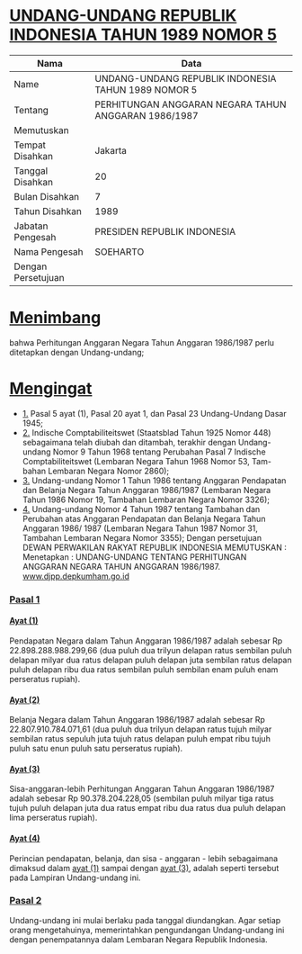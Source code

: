 # [UNDANG-UNDANG REPUBLIK INDONESIA TAHUN 1989 NOMOR 5](http://example.org/legal/peraturan/uu/1989/5)

| Nama | Data |
| ------ | ----- |
|Name|UNDANG-UNDANG REPUBLIK INDONESIA TAHUN 1989 NOMOR 5|
|Tentang| PERHITUNGAN ANGGARAN NEGARA TAHUN ANGGARAN 1986/1987|
|Memutuskan||
|Tempat Disahkan|Jakarta|
|Tanggal Disahkan|20|
|Bulan Disahkan|7|
|Tahun Disahkan|1989|
|Jabatan Pengesah|PRESIDEN REPUBLIK INDONESIA|
|Nama Pengesah|SOEHARTO|
|Dengan Persetujuan||
# [Menimbang](http://example.org/legal/peraturan/uu/1989/5/menimbang)
bahwa Perhitungan Anggaran Negara Tahun Anggaran 1986/1987 perlu ditetapkan dengan Undang-undang;
# [Mengingat](http://example.org/legal/peraturan/uu/1989/5/mengingat)

* [1.](http://example.org/legal/peraturan/uu/1989/5/mengingat/huruf/0001) Pasal 5 ayat (1), Pasal 20 ayat 1, dan Pasal 23 Undang-Undang Dasar 1945;
* [2.](http://example.org/legal/peraturan/uu/1989/5/mengingat/huruf/0002) Indische Comptabiliteitswet (Staatsblad Tahun 1925 Nomor 448) sebagaimana telah diubah dan ditambah, terakhir dengan Undang- undang Nomor 9 Tahun 1968 tentang Perubahan Pasal 7 Indische Comptabiliteitswet (Lembaran Negara Tahun 1968 Nomor 53, Tam- bahan Lembaran Negara Nomor 2860);
* [3.](http://example.org/legal/peraturan/uu/1989/5/mengingat/huruf/0003) Undang-undang Nomor 1 Tahun 1986 tentang Anggaran Pendapatan dan Belanja Negara Tahun Anggaran 1986/1987 (Lembaran Negara Tahun 1986 Nomor 19, Tambahan Lembaran Negara Nomor 3326);
* [4.](http://example.org/legal/peraturan/uu/1989/5/mengingat/huruf/0004) Undang-undang Nomor 4 Tahun 1987 tentang Tambahan dan Perubahan atas Anggaran Pendapatan dan Belanja Negara Tahun Anggaran 1986/ 1987 (Lembaran Negara Tahun 1987 Nomor 31, Tambahan Lembaran Negara Nomor 3355); Dengan persetujuan DEWAN PERWAKILAN RAKYAT REPUBLIK INDONESIA MEMUTUSKAN : Menetapkan : UNDANG-UNDANG TENTANG PERHITUNGAN ANGGARAN NEGARA TAHUN ANGGARAN 1986/1987. www.djpp.depkumham.go.id

### [Pasal 1](http://example.org/legal/peraturan/uu/1989/5/pasal/0001)

#### [Ayat (1)](http://example.org/legal/peraturan/uu/1989/5/pasal/0001/versi/19890720/ayat/0001)
Pendapatan Negara dalam Tahun Anggaran 1986/1987 adalah sebesar Rp 22.898.288.988.299,66 (dua puluh dua trilyun delapan ratus sembilan puluh delapan milyar dua ratus delapan puluh delapan juta sembilan ratus delapan puluh delapan ribu dua ratus sembilan puluh sembilan enam puluh enam perseratus rupiah).

#### [Ayat (2)](http://example.org/legal/peraturan/uu/1989/5/pasal/0001/versi/19890720/ayat/0002)
Belanja Negara dalam Tahun Anggaran 1986/1987 adalah sebesar Rp 22.807.910.784.071,61 (dua puluh dua trilyun delapan ratus tujuh milyar sembilan ratus sepuluh juta tujuh ratus delapan puluh empat ribu tujuh puluh satu enun puluh satu perseratus rupiah).

#### [Ayat (3)](http://example.org/legal/peraturan/uu/1989/5/pasal/0001/versi/19890720/ayat/0003)
Sisa-anggaran-lebih Perhitungan Anggaran Tahun Anggaran 1986/1987 adalah sebesar Rp 90.378.204.228,05 (sembilan puluh milyar tiga ratus tujuh puluh delapan juta dua ratus empat ribu dua ratus dua puluh delapan lima perseratus rupiah).

#### [Ayat (4)](http://example.org/legal/peraturan/uu/1989/5/pasal/0001/versi/19890720/ayat/0004)
Perincian pendapatan, belanja, dan sisa - anggaran - lebih sebagaimana dimaksud dalam [ayat (1)](http://example.org/legal/peraturan/uu/1989/5/pasal/0001/versi/19890720/ayat/0001) sampai dengan [ayat (3)](http://example.org/legal/peraturan/uu/1989/5/pasal/0001/versi/19890720/ayat/0003), adalah seperti tersebut pada Lampiran Undang-undang ini.


### [Pasal 2](http://example.org/legal/peraturan/uu/1989/5/pasal/0002)
Undang-undang ini mulai berlaku pada tanggal diundangkan. Agar setiap orang mengetahuinya, memerintahkan pengundangan Undang-undang ini dengan penempatannya dalam Lembaran Negara Republik Indonesia.
